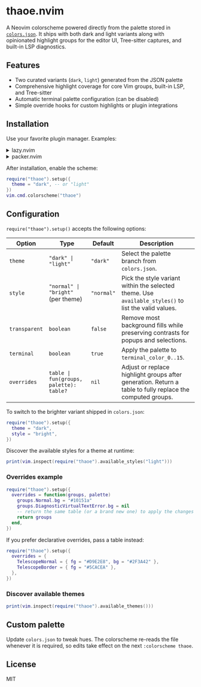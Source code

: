 # thaoe.nvim

A Neovim colorscheme powered directly from the palette stored in [`colors.json`](./colors.json). It ships with both dark and light variants along with opinionated highlight groups for the editor UI, Tree-sitter captures, and built-in LSP diagnostics.

## Features

- Two curated variants (`dark`, `light`) generated from the JSON palette
- Comprehensive highlight coverage for core Vim groups, built-in LSP, and Tree-sitter
- Automatic terminal palette configuration (can be disabled)
- Simple override hooks for custom highlights or plugin integrations

## Installation

Use your favorite plugin manager. Examples:

<details>
<summary>lazy.nvim</summary>

```lua
{
  "sugiura-hiromiti/thaoe.nvim",
  config = function()
    require("thaoe").setup({
      theme = "dark",
    })
    vim.cmd.colorscheme("thaoe")
  end,
}
```

</details>

<details>
<summary>packer.nvim</summary>

```lua
use({
  "sugiura-hiromiti/thaoe.nvim",
  config = function()
    require("thaoe").setup({
      theme = "dark",
    })
    vim.cmd.colorscheme("thaoe")
  end,
})
```

</details>

After installation, enable the scheme:

```lua
require("thaoe").setup({
  theme = "dark", -- or "light"
})
vim.cmd.colorscheme("thaoe")
```

## Configuration

`require("thaoe").setup()` accepts the following options:

| Option        | Type                                    | Default    | Description                                                                                               |
| ------------- | --------------------------------------- | ---------- | --------------------------------------------------------------------------------------------------------- |
| `theme`       | `"dark" \| "light"`                     | `"dark"`   | Select the palette branch from `colors.json`.                                                             |
| `style`       | `"normal" \| "bright"` (per theme)      | `"normal"` | Pick the style variant within the selected theme. Use `available_styles()` to list the valid values.       |
| `transparent` | `boolean`                               | `false`    | Remove most background fills while preserving contrasts for popups and selections.                        |
| `terminal`    | `boolean`                               | `true`     | Apply the palette to `terminal_color_0..15`.                                                              |
| `overrides`   | `table \| fun(groups, palette): table?` | `nil`      | Adjust or replace highlight groups after generation. Return a table to fully replace the computed groups. |

To switch to the brighter variant shipped in `colors.json`:

```lua
require("thaoe").setup({
  theme = "dark",
  style = "bright",
})
```

Discover the available styles for a theme at runtime:

```lua
print(vim.inspect(require("thaoe").available_styles("light")))
```

### Overrides example

```lua
require("thaoe").setup({
  overrides = function(groups, palette)
    groups.Normal.bg = "#10151a"
    groups.DiagnosticVirtualTextError.bg = nil
    -- return the same table (or a brand new one) to apply the changes
    return groups
  end,
})
```

If you prefer declarative overrides, pass a table instead:

```lua
require("thaoe").setup({
  overrides = {
    TelescopeNormal = { fg = "#D9E2E8", bg = "#2F3A42" },
    TelescopeBorder = { fg = "#5CACEA" },
  },
})
```

### Discover available themes

```lua
print(vim.inspect(require("thaoe").available_themes()))
```

## Custom palette

Update `colors.json` to tweak hues. The colorscheme re-reads the file whenever it is required, so edits take effect on the next `:colorscheme thaoe`.

## License

MIT
